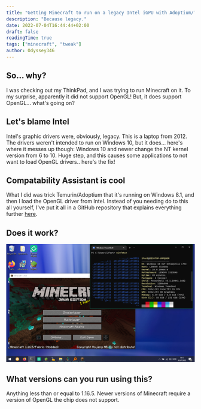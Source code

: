 ```yaml
---
title: "Getting Minecraft to run on a legacy Intel iGPU with Adoptium/Temurin JRE"
description: "Because legacy."
date: 2022-07-04T16:44:44+02:00
draft: false
readingTime: true
tags: ["minecraft", "tweak"]
author: Odyssey346
---
```

## So... why?
I was checking out my ThinkPad, and I was trying to run Minecraft on it. To my surprise, apparently it did not support OpenGL! But, it does support OpenGL... what's going on?
## Let's blame Intel
Intel's graphic drivers were, obviously, legacy. This is a laptop from 2012. The drivers weren't intended to run on Windows 10, but it does... here's where it messes up though: Windows 10 and newer change the NT kernel version from 6 to 10. Huge step, and this causes some applications to not want to load OpenGL drivers.. here's the fix!
## Compatability Assistant is cool
What I did was trick Temurin/Adoptium that it's running on Windows 8.1, and then I load the OpenGL driver from Intel. Instead of you needing do to this all yourself, I've put it all in a GitHub repository that explains everything further [here](https://github.com/Odyssey346/AdoptiumOpenGLonLegacyIntel).
## Does it work?
![Yes](https://github.com/Odyssey346/AdoptiumOpenGLonLegacyIntel/raw/master/assets/minecraft1165.png)
## What versions can you run using this?
Anything less than or equal to 1.16.5. Newer versions of Minecraft require a version of OpenGL the chip does not support.
<script src="https://giscus.app/client.js"
        data-repo="Odyssey346/Odyssey346.github.io"
        data-repo-id="R_kgDOHZ_ETQ"
        data-category="General"
        data-category-id="DIC_kwDOHZ_ETc4CQ0mr"
        data-mapping="pathname"
        data-strict="0"
        data-reactions-enabled="1"
        data-emit-metadata="0"
        data-input-position="top"
        data-theme="dark_dimmed"
        data-lang="en"
        data-loading="lazy"
        crossorigin="anonymous"
        async>
</script>